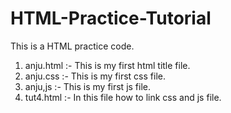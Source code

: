 # HTML-Practice-Tutorial
This is a HTML practice code.

1. anju.html :- This is my first html title file.
2. anju.css :- This is my first css file.
3. anju,js :- This is my first js file.
4. tut4.html :- In this file how to link css and js file.

